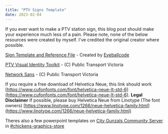 ```yaml
---
title: "PTV Signs Template"
date: 2023-02-04
---
```

If you ever want to make a PTV station sign, this blog post should make your experience much less of a pain. Please note, none of the below resources were created by myself. I've credited the original creator where possible.

[Sign Template and Reference File](https://drive.proton.me/urls/YTTCRBRGC0#pBhtAjgST0cZ) - Created by [Eyeballcode](https://github.com/eyeballcode)

[PTV Visual Identity Toolkit](https://drive.proton.me/urls/KNAVAK6HF8#Zt7W7jNIwgTr) - (C) Public Transport Victoria

[Network Sans](https://drive.proton.me/urls/387VS0TARG#OvRpJJrD4O5J) - (C) Public Transport Victoria

If you require a free download of Helvetica Neue, this link should work [https://www.cufonfonts.com/font/helvetica-neue-lt-std-6](https://www.cufonfonts.com/font/helvetica-neue-lt-std-6). **Legal Disclaimer** If possible, please buy Helvetica Neue from Linotype (The font owners) [https://www.linotype.com/1266/neue-helvetica-family.html](https://www.linotype.com/1266/neue-helvetica-family.html)

Theres also a few powerpoint templates on [City Gunzals Community Server](https://discord.gg/xvcaZZsMKr) in [#chickens-graphics-store](https://discord.com/channels/893408043356811326/931814966519013386)